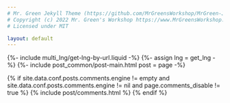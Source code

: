 ```yaml
---
# Mr. Green Jekyll Theme (https://github.com/MrGreensWorkshop/MrGreen-JekyllTheme)
# Copyright (c) 2022 Mr. Green's Workshop https://www.MrGreensWorkshop.com
# Licensed under MIT

layout: default
---
```


{%- include multi_lng/get-lng-by-url.liquid -%}
{%- assign lng = get_lng -%}
{%- include post_common/post-main.html post = page -%}

{% if site.data.conf.posts.comments.engine != empty
  and site.data.conf.posts.comments.engine != nil
  and page.comments_disable != true
%}
{% include post/comments.html %}
{% endif %}
